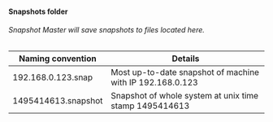 ####    Snapshots folder
######  Snapshot Master will save snapshots to files located here.

| Naming convention     | Details                                                   |
| --------------------- | --------------------------------------------------------- |
| 192.168.0.123.snap    | Most up-to-date snapshot of machine with IP 192.168.0.123 |
| 1495414613.snapshot   | Snapshot of whole system at unix time stamp 1495414613    |
